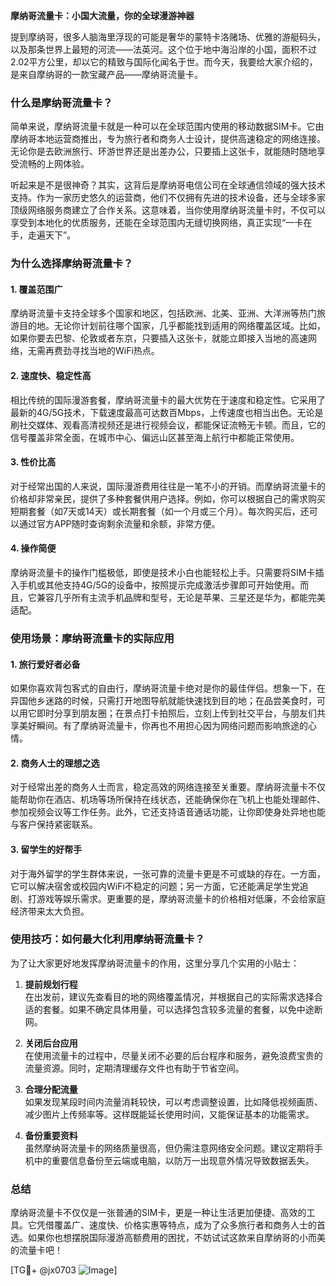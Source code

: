 **摩纳哥流量卡：小国大流量，你的全球漫游神器**

提到摩纳哥，很多人脑海里浮现的可能是奢华的蒙特卡洛赌场、优雅的游艇码头，以及那条世界上最短的河流——法英河。这个位于地中海沿岸的小国，面积不过2.02平方公里，却以它的精致与国际化闻名于世。而今天，我要给大家介绍的，是来自摩纳哥的一款宝藏产品——摩纳哥流量卡。

### 什么是摩纳哥流量卡？

简单来说，摩纳哥流量卡就是一种可以在全球范围内使用的移动数据SIM卡。它由摩纳哥本地运营商推出，专为旅行者和商务人士设计，提供高速稳定的网络连接。无论你是去欧洲旅行、环游世界还是出差办公，只要插上这张卡，就能随时随地享受流畅的上网体验。

听起来是不是很神奇？其实，这背后是摩纳哥电信公司在全球通信领域的强大技术支持。作为一家历史悠久的运营商，他们不仅拥有先进的技术设备，还与全球多家顶级网络服务商建立了合作关系。这意味着，当你使用摩纳哥流量卡时，不仅可以享受到本地化的优质服务，还能在全球范围内无缝切换网络，真正实现“一卡在手，走遍天下”。

### 为什么选择摩纳哥流量卡？

#### 1. **覆盖范围广**
摩纳哥流量卡支持全球多个国家和地区，包括欧洲、北美、亚洲、大洋洲等热门旅游目的地。无论你计划前往哪个国家，几乎都能找到适用的网络覆盖区域。比如，如果你要去巴黎、伦敦或者东京，只要插入这张卡，就能立即接入当地的高速网络，无需再费劲寻找当地的WiFi热点。

#### 2. **速度快、稳定性高**
相比传统的国际漫游套餐，摩纳哥流量卡的最大优势在于速度和稳定性。它采用了最新的4G/5G技术，下载速度最高可达数百Mbps，上传速度也相当出色。无论是刷社交媒体、观看高清视频还是进行视频会议，都能保证流畅无卡顿。而且，它的信号覆盖非常全面，在城市中心、偏远山区甚至海上航行中都能正常使用。

#### 3. **性价比高**
对于经常出国的人来说，国际漫游费用往往是一笔不小的开销。而摩纳哥流量卡的价格却非常亲民，提供了多种套餐供用户选择。例如，你可以根据自己的需求购买短期套餐（如7天或14天）或长期套餐（如一个月或三个月）。每次购买后，还可以通过官方APP随时查询剩余流量和余额，非常方便。

#### 4. **操作简便**
摩纳哥流量卡的操作门槛极低，即使是技术小白也能轻松上手。只需要将SIM卡插入手机或其他支持4G/5G的设备中，按照提示完成激活步骤即可开始使用。而且，它兼容几乎所有主流手机品牌和型号，无论是苹果、三星还是华为，都能完美适配。

### 使用场景：摩纳哥流量卡的实际应用

#### 1. **旅行爱好者必备**
如果你喜欢背包客式的自由行，摩纳哥流量卡绝对是你的最佳伴侣。想象一下，在异国他乡迷路的时候，只需打开地图导航就能快速找到目的地；在品尝美食时，可以用它即时分享到朋友圈；在景点打卡拍照后，立刻上传到社交平台，与朋友们共享美好瞬间。有了摩纳哥流量卡，你再也不用担心因为网络问题而影响旅途的心情。

#### 2. **商务人士的理想之选**
对于经常出差的商务人士而言，稳定高效的网络连接至关重要。摩纳哥流量卡不仅能帮助你在酒店、机场等场所保持在线状态，还能确保你在飞机上也能处理邮件、参加视频会议等工作任务。此外，它还支持语音通话功能，让你即使身处异地也能与客户保持紧密联系。

#### 3. **留学生的好帮手**
对于海外留学的学生群体来说，一张可靠的流量卡更是不可或缺的存在。一方面，它可以解决宿舍或校园内WiFi不稳定的问题；另一方面，它还能满足学生党追剧、打游戏等娱乐需求。更重要的是，摩纳哥流量卡的价格相对低廉，不会给家庭经济带来太大负担。

### 使用技巧：如何最大化利用摩纳哥流量卡？

为了让大家更好地发挥摩纳哥流量卡的作用，这里分享几个实用的小贴士：

1. **提前规划行程**  
   在出发前，建议先查看目的地的网络覆盖情况，并根据自己的实际需求选择合适的套餐。如果不确定具体用量，可以选择包含较多流量的套餐，以免中途断网。

2. **关闭后台应用**  
   在使用流量卡的过程中，尽量关闭不必要的后台程序和服务，避免浪费宝贵的流量资源。同时，定期清理缓存文件也有助于节省空间。

3. **合理分配流量**  
   如果发现某段时间内流量消耗较快，可以考虑调整设置，比如降低视频画质、减少图片上传频率等。这样既能延长使用时间，又能保证基本的功能需求。

4. **备份重要资料**  
   虽然摩纳哥流量卡的网络质量很高，但仍需注意网络安全问题。建议定期将手机中的重要信息备份至云端或电脑，以防万一出现意外情况导致数据丢失。

### 总结

摩纳哥流量卡不仅仅是一张普通的SIM卡，更是一种让生活更加便捷、高效的工具。它凭借覆盖广、速度快、价格实惠等特点，成为了众多旅行者和商务人士的首选。如果你也想摆脱国际漫游高额费用的困扰，不妨试试这款来自摩纳哥的小而美的流量卡吧！

[TG💪+ @jx0703 ![Image](https://github.com/user-attachments/assets/dbca1d08-cadb-493c-b0ec-ad6f7a83f270)]